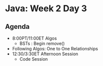 # Java: Week 2 Day 3
## Agenda
- 8:00PT/11:00ET Algos
    - BSTs : Begin remove()
- Following Algos: One to One Relationships
- 12:30/3:30ET Afternoon Session
    - Code Session
